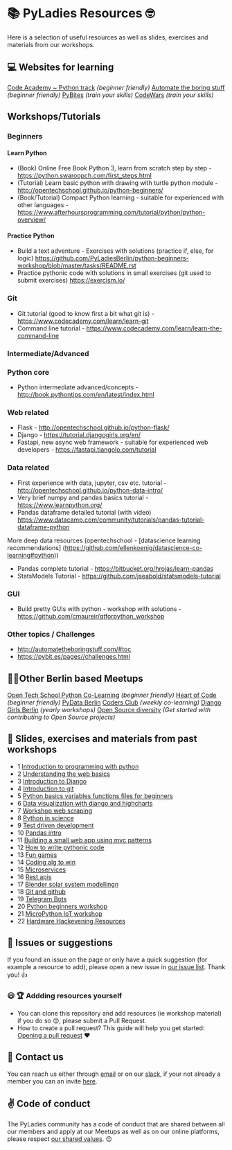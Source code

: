 # 📚 PyLadies Resources 🤓

Here is a selection of useful resources as well as slides, exercises and materials from our workshops.

## :computer: Websites for learning
[Code Academy ~ Python track](https://www.codecademy.com/catalog/language/python) *(beginner friendly)*
[Automate the boring stuff](https://automatetheboringstuff.com/) *(beginner friendly)*
[PyBites](https://pybit.es/pages//challenges.html) *(train your skills)*
[CodeWars](https://www.codewars.com/dashboard) *(train your skills)*
 
## Workshops/Tutorials
### Beginners
#### Learn Python
* (Book) Online Free Book Python 3, learn from scratch step by step - https://python.swaroopch.com/first_steps.html
* (Tutorial) Learn basic python with drawing with turtle python module - http://opentechschool.github.io/python-beginners/
* (Book/Tutorial) Compact Python learning - suitable for experienced with other languages - https://www.afterhoursprogramming.com/tutorial/python/python-overview/

#### Practice Python
* Build a text adventure - Exercises with solutions (practice if, else, for logic) https://github.com/PyLadiesBerlin/python-beginners-workshop/blob/master/tasks/README.rst
* Practice pythonic code with solutions in small exercises (git used to submit exercises)  https://exercism.io/

### Git
* Git tutorial (good to know first a bit what git is) - https://www.codecademy.com/learn/learn-git
* Command line tutorial - https://www.codecademy.com/learn/learn-the-command-line

### Intermediate/Advanced

### Python core
* Python intermediate advanced/concepts - http://book.pythontips.com/en/latest/index.html

### Web related
- Flask - http://opentechschool.github.io/python-flask/
- Django - https://tutorial.djangogirls.org/en/
- Fastapi, new async web framework - suitable for experienced web developers - https://fastapi.tiangolo.com/tutorial

### Data related
- First experience with data, jupyter, csv etc. tutorial - http://opentechschool.github.io/python-data-intro/
- Very brief numpy and pandas basics tutorial - https://www.learnpython.org/
- Pandas dataframe detailed tutorial (with video) https://www.datacamp.com/community/tutorials/pandas-tutorial-dataframe-python

More deep data resources (opentechschool - [datascience learning recommendations] (https://github.com/ellenkoenig/datascience-co-learning#python))
- Pandas complete tutorial - https://bitbucket.org/hrojas/learn-pandas
- StatsModels Tutorial - https://github.com/jseabold/statsmodels-tutorial 

### GUI
- Build pretty GUIs with python - workshop with solutions - https://github.com/cmaureir/qtforpython_workshop

### Other topics / Challenges
- http://automatetheboringstuff.com/#toc
- https://pybit.es/pages//challenges.html

## 👩‍💻Other Berlin based Meetups
[Open Tech School Python Co-Learning](https://www.meetup.com/opentechschool-berlin/) *(beginner friendly)*
[Heart of Code](http://heartofcode.org/) *(beginner friendly)*
[PyData Berlin](https://www.meetup.com/PyData-Berlin/)
[Coders Club](https://www.facebook.com/groups/1968788209862149/?multi_permalinks=2151482021592766&notif_id=1535578255867282&notif_t=group_activity) *(weekly co-learning)*
[Django Girls Berlin](https://djangogirls.org/berlin/) *(yearly workshops)*
[Open Source diversity](https://opensourcediversity.org/#) *(Get started with contributing to Open Source projects)*

## 💾 Slides, exercises and materials from past workshops 

- 1 [Introduction to programming with python](https://github.com/PyLadiesBerlin/resources/tree/master/workshops/1_introduction_to_programming_with_python)
- 2 [Understanding the web basics](https://github.com/PyLadiesBerlin/resources/tree/master/workshops/2_understanding_the_web_basics)
- 3 [Introduction to Django](https://github.com/PyLadiesBerlin/resources/tree/master/workshops/3_introduction_to_django)
- 4 [Introduction to git](https://github.com/PyLadiesBerlin/resources/tree/master/workshops/4_introduction_to_git)
- 5 [Python basics variables functions files for beginners](https://github.com/PyLadiesBerlin/resources/tree/master/workshops/5_python_basics_variables_functions_files_for_beginners)
- 6 [Data visualization with django and highcharts](https://github.com/PyLadiesBerlin/resources/tree/master/workshops/6_data_visualization_with_django_and_highcharts)
- 7 [Workshop web scraping](https://github.com/PyLadiesBerlin/resources/tree/master/workshops/7_workshop_web_scraping)
- 8 [Python in science](https://github.com/PyLadiesBerlin/resources/tree/master/workshops/8_python_in_science)
- 9 [Test driven development](https://github.com/PyLadiesBerlin/resources/tree/master/workshops/9_test_driven_development)
- 10 [Pandas intro](https://github.com/PyLadiesBerlin/resources/tree/master/workshops/10_pandas_intro)
- 11 [Building a small web app using mvc patterns](https://github.com/PyLadiesBerlin/resources/tree/master/workshops/11_building_a_small_web_app_using_mvc_patterns)
- 12 [How to write pythonic code](https://github.com/PyLadiesBerlin/resources/tree/master/workshops/12_how_to_write_pythonic_code)
- 13 [Fun games](https://github.com/PyLadiesBerlin/resources/tree/master/workshops/13_fun_games)
- 14 [Coding alg to win](https://github.com/PyLadiesBerlin/resources/tree/master/workshops/14_coding_alg_to_win)
- 15 [Microservices](https://github.com/PyLadiesBerlin/resources/tree/master/workshops/15_microservices)
- 16 [Rest apis](https://github.com/PyLadiesBerlin/resources/tree/master/workshops/16_rest_apis)
- 17 [Blender solar system modellingn](https://github.com/PyLadiesBerlin/resources/tree/master/workshops/17_blender_solar_system_modelling)
- 18 [Git and github](https://github.com/PyLadiesBerlin/resources/tree/master/workshops/18_git_and_github)
- 19 [Telegram Bots](https://github.com/PyLadiesBerlin/resources/tree/master/workshops/19_Telegram_Bots)
- 20 [Python beginners workshop](https://github.com/PyLadiesBerlin/resources/tree/master/workshops/20_python_beginners_workshop)
- 21 [MicroPython IoT workshop](https://github.com/PyLadiesBerlin/resources/tree/master/workshops/21_Micro_Python_IoT_Workshop)
- 22 [Hardware Hackevening Resources](https://github.com/PyLadiesBerlin/resources/tree/master/workshops/22_Hardware_hack_evening)


## 🐛 Issues or suggestions

If you found an issue on the page or only have a quick suggestion (for example a resource to add), please open a new issue in [our issue list](https://github.com/PyLadiesBerlin/resources/issues). Thank you! 👍


### :smiley: :trophy: Addding resources yourself

- You can clone this repository and add resources (ie workshop material) if you do so :heart_eyes:, please submit a Pull
Request.
- How to create a pull request? This guide will help you get started: [Opening a pull request](https://opensource.guide/how-to-contribute/#opening-a-pull-request) :heart:


## :satellite: Contact us

You can reach us either through [email](berlinpyladies@gmail.com) or on our [slack](https://pyladies-berlin.slack.com), if your not already a member you can an invite [here](https://pyladies-berlin.herokuapp.com/).


## :v: Code of conduct

The PyLadies community has a code of conduct that are shared between all our members and apply at our Meetups as well as on our online platforms, please respect [our shared values](http://www.pyladies.com/CodeOfConduct/). :relieved:


